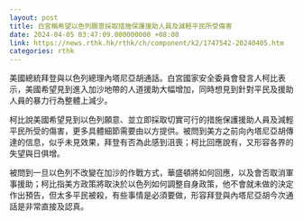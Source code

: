 ```yaml
---
layout: post
title: 白宮稱希望以色列願意採取措施保護援助人員及減輕平民所受傷害
date: 2024-04-05 03:47:09.000000000 +08:00
link: https://news.rthk.hk/rthk/ch/component/k2/1747542-20240405.htm
categories: rthk
---
```


美國總統拜登與以色列總理內塔尼亞胡通話。白宮國家安全委員會發言人柯比表示，美國希望見到進入加沙地帶的人道援助大幅增加，同時想見到針對平民及援助人員的暴力行為整體上減少。

柯比說美國希望見到以色列願意、並立即採取切實可行的措施保護援助人員及減輕平民所受的傷害，更多具體細節需要由以方提供。被問到美方之前向內塔尼亞胡傳達的信息，似乎未見效果，拜登有否為此感到沮喪；柯比回應說有，又形容各界的失望與日俱增。

被問到一旦以色列不改變在加沙的作戰方式，華盛頓將如何回應，以及會否取消軍事援助；柯比指美方政策將取決於以色列如何調整自身政策，他不會就未做的決定作出預告，但太多平民被殺，有些事情是必須要做，形容拜登與內塔尼亞胡今次通話是非常直接及認真。
